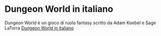 # Dungeon World in italiano 
Dungeon World è un gioco di ruolo fantasy scritto da Adam Koebel e Sage LaTorra
[Dungeon World in italiano](https://www.rmariotti.github.io/dungeonworld-it)
